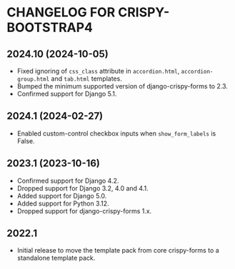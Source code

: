 # CHANGELOG FOR CRISPY-BOOTSTRAP4

## 2024.10 (2024-10-05)

* Fixed ignoring of `css_class` attribute in `accordion.html`, `accordion-group.html` and `tab.html` templates.
* Bumped the minimum supported version of django-crispy-forms to 2.3.
* Confirmed support for Django 5.1.

## 2024.1 (2024-02-27)

* Enabled custom-control checkbox inputs when `show_form_labels` is False.

## 2023.1 (2023-10-16)

* Confirmed support for Django 4.2.
* Dropped support for Django 3.2, 4.0 and 4.1.
* Added support for Django 5.0.
* Added support for Python 3.12.
* Dropped support for django-crispy-forms 1.x.

## 2022.1

* Initial release to move the template pack from core crispy-forms to a 
  standalone template pack. 